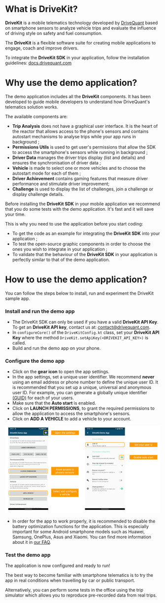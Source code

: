 # What is DriveKit?

**DriveKit** is a mobile telematics technology developed by [DriveQuant](https://www.drivequant.com/) based on smartphone sensors to analyze vehicle trips and evaluate the influence of driving style on safety and fuel consumption.

The **DriveKit** is a flexible software suite for creating mobile applications to engage, coach and improve drivers.

To integrate the **DriveKit SDK** in your application, follow the installation guidelines: [docs.drivequant.com](https://docs.drivequant.com)

# Why use the demo application?

The demo application includes all the **DriveKit** components. It has been developed to guide mobile developers to understand how DriveQuant's telematics solution works.

The available components are:
* **Trip Analysis** does not have a graphical user interface. It is the heart of the reactor that allows access to the phone's sensors and contains autostart mechanisms to analyse trips while your app runs in background ;
* **Permissions Utils** is used to get user's permissions that allow the SDK to access the smartphone's sensors while running in background ;
* **Driver Data** manages the driver trips display (list and details) and ensures the synchronisation of driver data ;
* **Vehicle** is made to select one or more vehicles and to choose the autostart mode for each of them ;
* **Driver Achievement** contains gaming features that measure driver performance and stimulate driver improvement;
* **Challenge** is used to display the list of challenges, join a challenge or display challenge details.

Before installing the **DriveKit SDK** in your mobile application we recommend that you do some tests with the demo application. It's fast and it will save your time. 

This is why you need to use the application before you start coding:
* To get the code as an example for integrating the **DriveKit SDK** into your application ;
* To test the open-source graphic components in order to choose the ones you wish to integrate in your application ;
* To validate that the behaviour of the **DriveKit SDK** in your application is perfectly similar to that of the demo application.

# How to use the demo application?

You can follow the steps below to install, run and experiment the DriveKit sample app.

### Install and run the demo app

* The DriveKit SDK can only be used if you have a valid **DriveKit API Key**. To get an **DriveKit API key**, contact us at: <contact@drivequant.com>.
* In `configureCore()` of the `DriveKitConfig.kt` class, set your **DriveKit API Key** where the method `DriveKit.setApiKey(<DRIVEKIT_API_KEY>)` is called.
* Build and run the demo app on your phone.

### Configure the demo app

* Click on the **gear icon** to open the app settings.
* In the app settings, set a unique user identifier. We recommend **never** using an email address or phone number to define the unique user ID. It is recommended that you set up a unique, universal and anonymous user ID. For example, you can generate a globally unique identifier [(GUID)](https://www.guidgenerator.com/online-guid-generator.aspx) for each of your users.
* Make sure that the **Auto start** is enabled.
* Click on **LAUNCH PERMISSIONS**, to grant the required permissions to allow the application to access the smartphone's sensors.
* Click on **ADD A VEHICLE** to add a vehicle to your account.

![Android Sample App Screenshots](https://github.com/DriveQuantPublic/drivekit-ui-android/blob/master/Android%20Sample%20App.png)
* In order for the app to work properly, it is recommended to disable the battery optimization functions for the application. This is especially important for some Android smartphone models such as Huawei, Samsung, OnePlus, Asus and Xiaomi. You can find more information about it in [our FAQ](https://drivequant.zendesk.com/hc/en-gb/articles/360007407020-How-to-disable-battery-optimization-on-your-smartphone-).

### Test the demo app

The application is now configured and ready to run! 

The best way to become familiar with smartphone telematics is to try the app in real conditions when travelling by car or public transport.

Alternatively, you can perform some tests in the office using the trip simulator which allows you to reproduce pre-recorded data from real trips.




